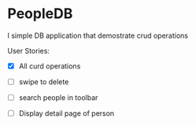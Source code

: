 # PeopleDB
I simple DB application that demostrate crud operations

User Stories:
* [x] All curd operations
* [ ] swipe to delete
* [ ] search people in toolbar
* [ ] Display detail page of person

